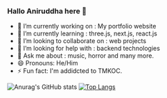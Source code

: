 ### Hallo Aniruddha here 👋
- 🔭 I’m currently working on : My portfolio website
- 🌱 I’m currently learning : three.js, next.js, react.js
- 👯 I’m looking to collaborate on : web projects
- 🤔 I’m looking for help with : backend technologies
- 💬 Ask me about : music, horror and many more.
- 😄 Pronouns: He/Him
- ⚡ Fun fact:  I'm addidcted to TMKOC.

![Anurag's GitHub stats](https://github-readme-stats.vercel.app/api?username=Anisalunke&show_icons=true&theme=radical)
[![Top Langs](https://github-readme-stats.vercel.app/api/top-langs/?username=Anisalunke&layout=compact)](https://github.com/anuraghazra/github-readme-stats)
